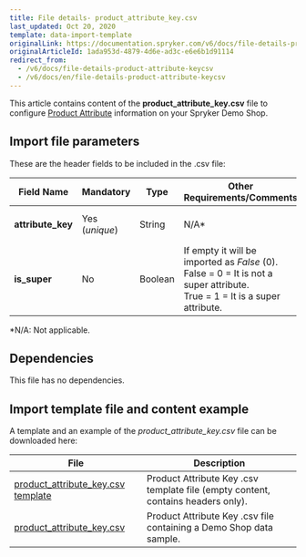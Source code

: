 ```yaml
---
title: File details- product_attribute_key.csv
last_updated: Oct 20, 2020
template: data-import-template
originalLink: https://documentation.spryker.com/v6/docs/file-details-product-attribute-keycsv
originalArticleId: 1ada953d-4879-4d6e-ad3c-e6e6b1d91114
redirect_from:
  - /v6/docs/file-details-product-attribute-keycsv
  - /v6/docs/en/file-details-product-attribute-keycsv
---
```


This article contains content of the **product_attribute_key.csv** file to configure [Product Attribute](/docs/scos/user/features/{{page.version}}/product-feature-overview/product-attributes-overview.html) information on your Spryker Demo Shop.

## Import file parameters 
These are the header fields to be included in the .csv file:

| Field Name | Mandatory | Type | Other Requirements/Comments | Description |
| --- | --- | --- | --- | --- |
| **attribute_key** | Yes (*unique*) | String |N/A* | Product attribute key name. |
| **is_super** | No | Boolean |If empty it will be imported as *False* (0).<br>False = 0 = It is not a super attribute.<br>True = 1 = It is a super attribute. | Indicates whether it is a super attribute or not.  |
*N/A: Not applicable.

## Dependencies
This file has no dependencies.

## Import template file and content example
A template and an example of the *product_attribute_key.csv*  file can be downloaded here:

| File | Description |
| --- | --- |
| [product_attribute_key.csv template](https://spryker.s3.eu-central-1.amazonaws.com/docs/Developer+Guide/Back-End/Data+Manipulation/Data+Ingestion/Data+Import/Data+Import+Categories/Catalog+Setup/Products/Template+product_attribute_key.csv) | Product Attribute Key .csv template file (empty content, contains headers only). |
| [product_attribute_key.csv](https://spryker.s3.eu-central-1.amazonaws.com/docs/Developer+Guide/Back-End/Data+Manipulation/Data+Ingestion/Data+Import/Data+Import+Categories/Catalog+Setup/Products/product_attribute_key.csv) | Product Attribute Key .csv file containing a Demo Shop data sample. |
